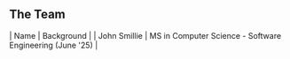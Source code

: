 ## The Team

| Name | Background |
| John Smillie | MS in Computer Science - Software Engineering (June '25) |
